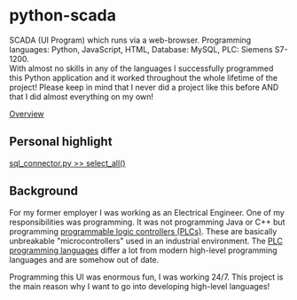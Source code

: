# python-scada

SCADA (UI Program) which runs via a web-browser. Programming languages: Python, JavaScript, HTML, Database: MySQL, PLC: Siemens S7-1200.<br>
With almost no skills in any of the languages I successfully programmed this Python application and it worked throughout the whole lifetime of the project!
Please keep in mind that I never did a project like this before AND that I did almost everything on my own!

[Overview](files/architecture.pdf "Overview")

## Personal highlight
[sql_connector.py  >>   select_all()](https://github.com/cmiethli/python-scada/blob/b5262527d3704ad4602349acbfb476366365122b/sql_connector.py#L157)

## Background

For my former employer I was working as an Electrical Engineer. One of my responsibilities was programming. It was not programming Java or C++ but programming [programmable logic controllers (PLCs)](https://en.wikipedia.org/wiki/Programmable_logic_controller). These are basically unbreakable "microcontrollers" used in an industrial environment. The [PLC programming languages](https://en.wikipedia.org/wiki/Programmable_logic_controller#Programming) differ a lot from modern high-level programming languages and are somehow out of date.

Programming this UI was enormous fun, I was working 24/7. This project is the main reason why I want to go into developing high-level languages!
